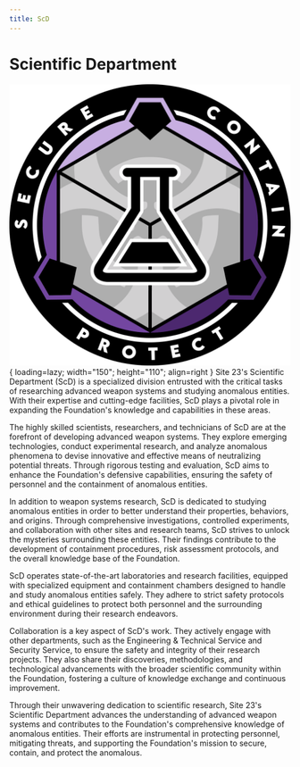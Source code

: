 ```yaml
---
title: ScD
---
```


# Scientific Department

![ScD Logo](images/logo.png){ loading=lazy; width="150"; height="110"; align=right } Site 23's Scientific Department (ScD) is a specialized division entrusted with the critical tasks of researching advanced weapon systems and studying anomalous entities. With their expertise and cutting-edge facilities, ScD plays a pivotal role in expanding the Foundation's knowledge and capabilities in these areas.

The highly skilled scientists, researchers, and technicians of ScD are at the forefront of developing advanced weapon systems. They explore emerging technologies, conduct experimental research, and analyze anomalous phenomena to devise innovative and effective means of neutralizing potential threats. Through rigorous testing and evaluation, ScD aims to enhance the Foundation's defensive capabilities, ensuring the safety of personnel and the containment of anomalous entities.

In addition to weapon systems research, ScD is dedicated to studying anomalous entities in order to better understand their properties, behaviors, and origins. Through comprehensive investigations, controlled experiments, and collaboration with other sites and research teams, ScD strives to unlock the mysteries surrounding these entities. Their findings contribute to the development of containment procedures, risk assessment protocols, and the overall knowledge base of the Foundation.

ScD operates state-of-the-art laboratories and research facilities, equipped with specialized equipment and containment chambers designed to handle and study anomalous entities safely. They adhere to strict safety protocols and ethical guidelines to protect both personnel and the surrounding environment during their research endeavors.

Collaboration is a key aspect of ScD's work. They actively engage with other departments, such as the Engineering & Technical Service and Security Service, to ensure the safety and integrity of their research projects. They also share their discoveries, methodologies, and technological advancements with the broader scientific community within the Foundation, fostering a culture of knowledge exchange and continuous improvement.

Through their unwavering dedication to scientific research, Site 23's Scientific Department advances the understanding of advanced weapon systems and contributes to the Foundation's comprehensive knowledge of anomalous entities. Their efforts are instrumental in protecting personnel, mitigating threats, and supporting the Foundation's mission to secure, contain, and protect the anomalous.